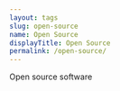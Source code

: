 ```yaml
---
layout: tags
slug: open-source
name: Open Source
displayTitle: Open Source
permalink: /open-source/
---
```


Open source software
